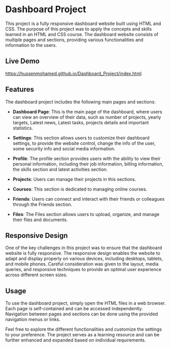 # Dashboard Project

This project is a fully responsive dashboard website built using HTML and CSS. The purpose of this project was to apply the concepts and skills learned in an HTML and CSS course. The dashboard website consists of multiple pages and sections, providing various functionalities and information to the users.

## Live Demo
https://hussenmohamed.github.io/Dashboard_Project/index.html

## Features

The dashboard project includes the following main pages and sections:

- **Dashboard Page**: This is the main page of the dashboard, where users can view an overview of their data, such as number of projects, yearly targets, Latest news, Latest tasks, projects details and important statistics.

- **Settings**: This section allows users to customize their dashboard settings, to provide the website control, change the info of the user, some security info and social media information.

- **Profile**: The profile section provides users with the ability to view their personal information, including their job information, billing information, the skills section and latest activities section.

- **Projects**: Users can manage their projects in this sections.

- **Courses**: This section is dedicated to managing online courses. 

- **Friends**: Users can connect and interact with their friends or colleagues through the Friends section.

- **Files**: The Files section allows users to upload, organize, and manage their files and documents.
## Responsive Design

One of the key challenges in this project was to ensure that the dashboard website is fully responsive. The responsive design enables the website to adapt and display properly on various devices, including desktops, tablets, and mobile phones. Careful consideration was given to the layout, media queries, and responsive techniques to provide an optimal user experience across different screen sizes.

## Usage

To use the dashboard project, simply open the HTML files in a web browser. Each page is self-contained and can be accessed independently. Navigation between pages and sections can be done using the provided navigation menus or links.

Feel free to explore the different functionalities and customize the settings to your preference. The project serves as a learning resource and can be further enhanced and expanded based on individual requirements.

